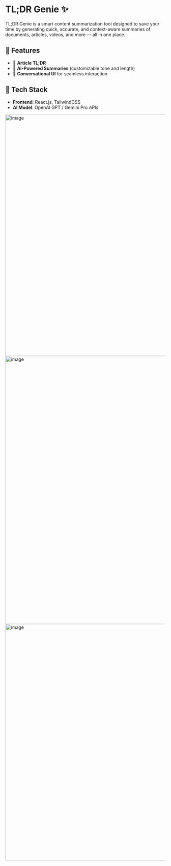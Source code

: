 # TL;DR Genie ✨

TL;DR Genie is a smart content summarization tool designed to save your time by generating quick, accurate, and context-aware summaries of documents, articles, videos, and more — all in one place.

## 🚀 Features

- 📰 **Article TL;DR**
- 🧠 **AI-Powered Summaries** (customizable tone and length)
- 💬 **Conversational UI** for seamless interaction

## 🔧 Tech Stack

- **Frontend**: React.js, TailwindCSS
- **AI Model**: OpenAI GPT / Gemini Pro APIs

<img width="1710" height="759" alt="image" src="https://github.com/user-attachments/assets/88c88d8c-ef84-402d-8a1b-25c4cfa1a713" />
<img width="1006" height="843" alt="image" src="https://github.com/user-attachments/assets/66cc8903-3cf9-4a80-b732-4b2839f84870" />
<img width="901" height="744" alt="image" src="https://github.com/user-attachments/assets/f1ca988d-d039-4996-a5d4-06d8a97ebc06" />


